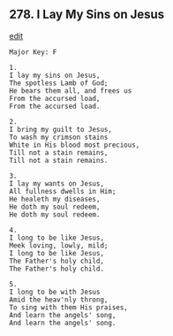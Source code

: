 
## 278.  I Lay My Sins on Jesus
[edit](https://docs.google.com/document/d/1sayD4OV-Y0orhn0xTXaNCkpz0rYVh4jy/edit?mode=html)



    Major Key: F

    1.
    I lay my sins on Jesus,
    The spotless Lamb of God;
    He bears them all, and frees us
    From the accursed load,
    From the accursed load.

    2.
    I bring my guilt to Jesus,
    To wash my crimson stains
    White in His blood most precious,
    Till not a stain remains,
    Till not a stain remains.

    3.
    I lay my wants on Jesus,
    All fullness dwells in Him;
    He healeth my diseases,
    He doth my soul redeem,
    He doth my soul redeem.

    4.
    I long to be like Jesus,
    Meek loving, lowly, mild;
    I long to be like Jesus,
    The Father's holy child,
    The Father's holy child.

    5.
    I long to be with Jesus
    Amid the heav'nly throng,
    To sing with them His praises,
    And learn the angels' song,
    And learn the angels' song.
